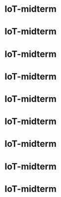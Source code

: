 # IoT-midterm
# IoT-midterm
# IoT-midterm
# IoT-midterm
# IoT-midterm
# IoT-midterm
# IoT-midterm
# IoT-midterm
# IoT-midterm
